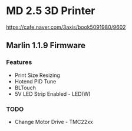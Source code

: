 # MD 2.5 3D Printer
https://cafe.naver.com/3axis/book5091980/9602

## Marlin 1.1.9 Firmware

### Features
 - Print Size Resizing
 - Hotend PID Tune
 - BLTouch 
 - 5V LED Strip Enabled - LED(W)

### TODO
 - Change Motor Drive - TMC22xx
